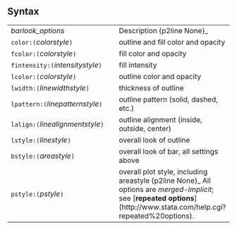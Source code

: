 ## Syntax

<table class="standard">
<colgroup>
<col style="width: 50%" />
<col style="width: 50%" />
</colgroup>
<tbody>
<tr class="odd">
<td><var class="command">barlook_options</var></td>
<td>Description <span>{p2line None}_</td>
</tr>
<tr class="even">
<td><code class="command">color:(</code><var class="command">colorstyle</var><code class="command">)</code></td>
<td>outline and fill color and opacity</td>
</tr>
<tr class="odd">
<td><code class="command">fcolor:(</code><var class="command">colorstyle</var><code class="command">)</code></td>
<td>fill color and opacity</td>
</tr>
<tr class="even">
<td><code class="command">fintensity:(</code><var class="command">intensitystyle</var><code class="command">)</code></td>
<td>fill intensity</td>
</tr>
<tr class="odd">
<td><code class="command">lcolor:(</code><var class="command">colorstyle</var><code class="command">)</code></td>
<td>outline color and opacity</td>
</tr>
<tr class="even">
<td><code class="command">lwidth:(</code><var class="command">linewidthstyle</var><code class="command">)</code></td>
<td>thickness of outline</td>
</tr>
<tr class="odd">
<td><code class="command">lpattern:(</code><var class="command">linepatternstyle</var><code class="command">)</code></td>
<td>outline pattern (solid, dashed, etc.)</td>
</tr>
<tr class="even">
<td><code class="command">lalign:(</code><var class="command">linealignmentstyle</var><code class="command">)</code></td>
<td>outline alignment (inside, outside, center)</td>
</tr>
<tr class="odd">
<td><code class="command">lstyle:(</code><var class="command">linestyle</var><code class="command">)</code></td>
<td>overall look of outline</td>
</tr>
<tr class="even">
<td><code class="command">bstyle:(</code><var class="command">areastyle</var><code class="command">)</code></td>
<td>overall look of bar, all settings above</td>
</tr>
<tr class="odd">
<td><code class="command">pstyle:(</code><var class="command">pstyle</var><code class="command">)</code></td>
<td>overall plot style, including areastyle <span>{p2line None}_
All options are <var class="command">merged-implicit</var>; see [<strong>repeated options</strong>](http://www.stata.com/help.cgi?repeated%20options).</td>
</tr>
</tbody>
</table>
